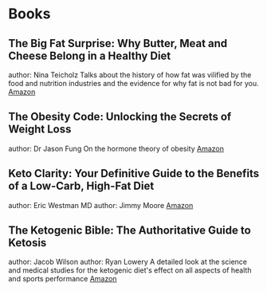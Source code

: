 # Books
## The Big Fat Surprise: Why Butter, Meat and Cheese Belong in a Healthy Diet
author: Nina Teicholz
Talks about the history of how fat was vilified by the food and nutrition industries and the evidence for why fat is not bad for you.
[Amazon](https://smile.amazon.com/Big-Fat-Surprise-Butter-Healthy-ebook/dp/B00A25FDUA/)

## The Obesity Code: Unlocking the Secrets of Weight Loss
author: Dr Jason Fung
On the hormone theory of obesity
[Amazon](https://smile.amazon.com/Obesity-Code-Unlocking-Secrets-Weight-ebook/dp/B01C6D0LCK/)

## Keto Clarity: Your Definitive Guide to the Benefits of a Low-Carb, High-Fat Diet
author: Eric Westman MD
author: Jimmy Moore
[Amazon](https://smile.amazon.com/Keto-Clarity-Definitive-Benefits-Low-Carb-ebook/dp/B00MEX9B4C/)

## The Ketogenic Bible: The Authoritative Guide to Ketosis
author: Jacob Wilson
author: Ryan Lowery
A detailed look at the science and medical studies for the ketogenic diet's effect on all aspects of health and sports performance
[Amazon](https://smile.amazon.com/Ketogenic-Bible-Authoritative-Guide-Ketosis-ebook/dp/B0744GMHSQ/)



